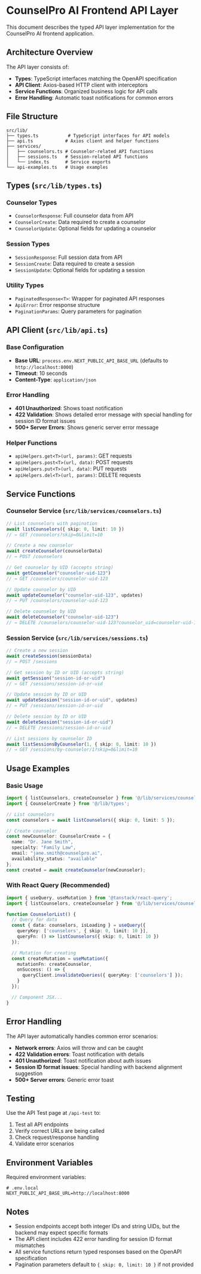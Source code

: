 # CounselPro AI Frontend API Layer

This document describes the typed API layer implementation for the CounselPro AI frontend application.

## Architecture Overview

The API layer consists of:
- **Types**: TypeScript interfaces matching the OpenAPI specification
- **API Client**: Axios-based HTTP client with interceptors
- **Service Functions**: Organized business logic for API calls
- **Error Handling**: Automatic toast notifications for common errors

## File Structure

```
src/lib/
├── types.ts           # TypeScript interfaces for API models
├── api.ts            # Axios client and helper functions
├── services/
│   ├── counselors.ts # Counselor-related API functions
│   ├── sessions.ts   # Session-related API functions
│   └── index.ts      # Service exports
└── api-examples.ts   # Usage examples
```

## Types (`src/lib/types.ts`)

### Counselor Types
- `CounselorResponse`: Full counselor data from API
- `CounselorCreate`: Data required to create a counselor
- `CounselorUpdate`: Optional fields for updating a counselor

### Session Types
- `SessionResponse`: Full session data from API
- `SessionCreate`: Data required to create a session
- `SessionUpdate`: Optional fields for updating a session

### Utility Types
- `PaginatedResponse<T>`: Wrapper for paginated API responses
- `ApiError`: Error response structure
- `PaginationParams`: Query parameters for pagination

## API Client (`src/lib/api.ts`)

### Base Configuration
- **Base URL**: `process.env.NEXT_PUBLIC_API_BASE_URL` (defaults to `http://localhost:8000`)
- **Timeout**: 10 seconds
- **Content-Type**: `application/json`

### Error Handling
- **401 Unauthorized**: Shows toast notification
- **422 Validation**: Shows detailed error message with special handling for session ID format issues
- **500+ Server Errors**: Shows generic server error message

### Helper Functions
- `apiHelpers.get<T>(url, params)`: GET requests
- `apiHelpers.post<T>(url, data)`: POST requests
- `apiHelpers.put<T>(url, data)`: PUT requests
- `apiHelpers.del<T>(url, params)`: DELETE requests

## Service Functions

### Counselor Service (`src/lib/services/counselors.ts`)

```typescript
// List counselors with pagination
await listCounselors({ skip: 0, limit: 10 })
// → GET /counselors?skip=0&limit=10

// Create a new counselor
await createCounselor(counselorData)
// → POST /counselors

// Get counselor by UID (accepts string)
await getCounselor("counselor-uid-123")
// → GET /counselors/counselor-uid-123

// Update counselor by UID
await updateCounselor("counselor-uid-123", updates)
// → PUT /counselors/counselor-uid-123

// Delete counselor by UID
await deleteCounselor("counselor-uid-123")
// → DELETE /counselors/counselor-uid-123?counselor_uid=counselor-uid-123
```

### Session Service (`src/lib/services/sessions.ts`)

```typescript
// Create a new session
await createSession(sessionData)
// → POST /sessions

// Get session by ID or UID (accepts string)
await getSession("session-id-or-uid")
// → GET /sessions/session-id-or-uid

// Update session by ID or UID
await updateSession("session-id-or-uid", updates)
// → PUT /sessions/session-id-or-uid

// Delete session by ID or UID
await deleteSession("session-id-or-uid")
// → DELETE /sessions/session-id-or-uid

// List sessions by counselor ID
await listSessionsByCounselor(1, { skip: 0, limit: 10 })
// → GET /sessions/by-counselor/1?skip=0&limit=10
```

## Usage Examples

### Basic Usage

```typescript
import { listCounselors, createCounselor } from '@/lib/services/counselors';
import { CounselorCreate } from '@/lib/types';

// List counselors
const counselors = await listCounselors({ skip: 0, limit: 5 });

// Create counselor
const newCounselor: CounselorCreate = {
  name: "Dr. Jane Smith",
  specialty: "Family Law",
  email: "jane.smith@counselpro.ai",
  availability_status: "available"
};
const created = await createCounselor(newCounselor);
```

### With React Query (Recommended)

```typescript
import { useQuery, useMutation } from '@tanstack/react-query';
import { listCounselors, createCounselor } from '@/lib/services/counselors';

function CounselorList() {
  // Query for data
  const { data: counselors, isLoading } = useQuery({
    queryKey: ['counselors', { skip: 0, limit: 10 }],
    queryFn: () => listCounselors({ skip: 0, limit: 10 })
  });

  // Mutation for creating
  const createMutation = useMutation({
    mutationFn: createCounselor,
    onSuccess: () => {
      queryClient.invalidateQueries({ queryKey: ['counselors'] });
    }
  });

  // Component JSX...
}
```

## Error Handling

The API layer automatically handles common error scenarios:

- **Network errors**: Axios will throw and can be caught
- **422 Validation errors**: Toast notification with details
- **401 Unauthorized**: Toast notification about auth issues
- **Session ID format issues**: Special handling with backend alignment suggestion
- **500+ Server errors**: Generic error toast

## Testing

Use the API Test page at `/api-test` to:
1. Test all API endpoints
2. Verify correct URLs are being called
3. Check request/response handling
4. Validate error scenarios

## Environment Variables

Required environment variables:

```env
# .env.local
NEXT_PUBLIC_API_BASE_URL=http://localhost:8000
```

## Notes

- Session endpoints accept both integer IDs and string UIDs, but the backend may expect specific formats
- The API client includes 422 error handling for session ID format mismatches
- All service functions return typed responses based on the OpenAPI specification
- Pagination parameters default to `{ skip: 0, limit: 10 }` if not provided
